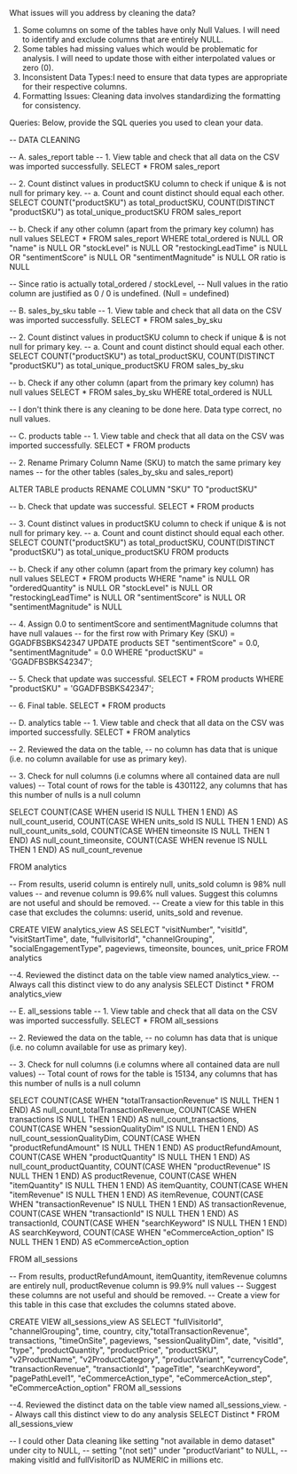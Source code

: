 What issues will you address by cleaning the data?

1. Some columns on some of the tables have only Null Values. I will need to identify and exclude columns that are entirely NULL.
2. Some tables had missing values which would be problematic for analysis. I will need to update those with either interpolated values or zero (0).
3. Inconsistent Data Types:I need to ensure that data types are appropriate for their respective columns. 
4. Formatting Issues: Cleaning data involves standardizing the formatting for consistency.
   



Queries:
Below, provide the SQL queries you used to clean your data.


-- DATA CLEANING

-- A. sales_report table
-- 1. View table and check that all data on the CSV was imported successfully.
SELECT * 
FROM sales_report

-- 2. Count distinct values in productSKU column to check if unique & is not null for primary key.
-- a. Count and count distinct should equal each other.
SELECT 
	COUNT("productSKU") as total_productSKU, 
	COUNT(DISTINCT "productSKU") as total_unique_productSKU
FROM sales_report

-- b. Check if any other column (apart from the primary key column) has null values
SELECT *
FROM sales_report
WHERE total_ordered is NULL 
	OR "name" is NULL 
	OR "stockLevel" is NULL
	OR "restockingLeadTime" is NULL
	OR "sentimentScore" is NULL
	OR "sentimentMagnitude" is NULL
	OR ratio is NULL
	
-- Since ratio is actually total_ordered / stockLevel, 
-- Null values in the ratio column are justified as 0 / 0 is undefined. (Null = undefined)



-- B. sales_by_sku table
-- 1. View table and check that all data on the CSV was imported successfully.
SELECT * 
FROM sales_by_sku

-- 2. Count distinct values in productSKU column to check if unique & is not null for primary key.
-- a. Count and count distinct should equal each other.
SELECT 
	COUNT("productSKU") as total_productSKU, 
	COUNT(DISTINCT "productSKU") as total_unique_productSKU
FROM sales_by_sku

-- b. Check if any other column (apart from the primary key column) has null values
SELECT *
FROM sales_by_sku
WHERE total_ordered is NULL 
	
-- I don't think there is any cleaning to be done here. Data type correct, no null values.


-- C. products table
-- 1. View table and check that all data on the CSV was imported successfully.
SELECT * 
FROM products

-- 2. Rename Primary Column Name (SKU) to match the same primary key names 
-- for the other tables (sales_by_sku and sales_report)

ALTER TABLE products
RENAME COLUMN "SKU" TO "productSKU"

-- b. Check that update was successful.
SELECT * 
FROM products

-- 3. Count distinct values in productSKU column to check if unique & is not null for primary key.
-- a. Count and count distinct should equal each other.
SELECT 
	COUNT("productSKU") as total_productSKU, 
	COUNT(DISTINCT "productSKU") as total_unique_productSKU
FROM products

-- b. Check if any other column (apart from the primary key column) has null values
SELECT *
FROM products
WHERE "name" is NULL
	OR "orderedQuantity" is NULL 
	OR "stockLevel" is NULL
	OR "restockingLeadTime" is NULL
	OR "sentimentScore" is NULL
	OR "sentimentMagnitude" is NULL
	
-- 4. Assign 0.0 to sentimentScore and sentimentMagnitude columns that have null valaues 
-- for the first row with Primary Key (SKU) = GGADFBSBKS42347
UPDATE products
SET "sentimentScore" = 0.0, "sentimentMagnitude" = 0.0
WHERE "productSKU" = 'GGADFBSBKS42347';

-- 5. Check that update was successful.
SELECT *
FROM products
WHERE "productSKU" = 'GGADFBSBKS42347';

-- 6. Final table.
SELECT *
FROM products



-- D. analytics table
-- 1. View table and check that all data on the CSV was imported successfully.
SELECT * 
FROM analytics

-- 2. Reviewed the data on the table, 
-- no column has data that is unique (i.e. no column available for use as primary key).

-- 3. Check for null columns (i.e columns where all contained data are null values)
-- Total count of rows for the table is 4301122, any columns that has this number of nulls is a null column 

SELECT 
COUNT(CASE WHEN userid IS NULL THEN 1 END) AS null_count_userid,
COUNT(CASE WHEN units_sold IS NULL THEN 1 END) AS null_count_units_sold,
COUNT(CASE WHEN timeonsite IS NULL THEN 1 END) AS null_count_timeonsite,
COUNT(CASE WHEN revenue IS NULL THEN 1 END) AS null_count_revenue

FROM analytics

-- From results, userid column is entirely null, units_sold column is 98% null values 
-- and revenue column is 99.6% null values. Suggest this columns are not useful and should be removed.
-- Create a view for this table in this case that excludes the columns: userid, units_sold and revenue.

CREATE VIEW analytics_view AS
SELECT "visitNumber", "visitId", "visitStartTime", date, "fullvisitorId", "channelGrouping", 
	"socialEngagementType", pageviews, timeonsite, bounces, unit_price
FROM analytics

--4. Reviewed the distinct data on the table view named analytics_view. 
-- Always call this distinct view to do any analysis 
SELECT Distinct *
FROM analytics_view



-- E. all_sessions table
-- 1. View table and check that all data on the CSV was imported successfully.
SELECT * 
FROM all_sessions

-- 2. Reviewed the data on the table, 
-- no column has data that is unique (i.e. no column available for use as primary key).

-- 3. Check for null columns (i.e columns where all contained data are null values)
-- Total count of rows for the table is 15134, any columns that has this number of nulls is a null column 

SELECT 
COUNT(CASE WHEN "totalTransactionRevenue" IS NULL THEN 1 END) AS null_count_totalTransactionRevenue,
COUNT(CASE WHEN transactions IS NULL THEN 1 END) AS null_count_transactions,
COUNT(CASE WHEN "sessionQualityDim" IS NULL THEN 1 END) AS null_count_sessionQualityDim,
COUNT(CASE WHEN "productRefundAmount" IS NULL THEN 1 END) AS productRefundAmount,
COUNT(CASE WHEN "productQuantity" IS NULL THEN 1 END) AS null_count_productQuantity,
COUNT(CASE WHEN "productRevenue" IS NULL THEN 1 END) AS productRevenue,
COUNT(CASE WHEN "itemQuantity" IS NULL THEN 1 END) AS itemQuantity,
COUNT(CASE WHEN "itemRevenue" IS NULL THEN 1 END) AS itemRevenue,
COUNT(CASE WHEN "transactionRevenue" IS NULL THEN 1 END) AS transactionRevenue,
COUNT(CASE WHEN "transactionId" IS NULL THEN 1 END) AS transactionId,
COUNT(CASE WHEN "searchKeyword" IS NULL THEN 1 END) AS searchKeyword,
COUNT(CASE WHEN "eCommerceAction_option" IS NULL THEN 1 END) AS eCommerceAction_option

FROM all_sessions

-- From results, productRefundAmount, itemQuantity, itemRevenue columns are entirely null, productRevenue column is 99.9% null values 
-- Suggest these columns are not useful and should be removed.
-- Create a view for this table in this case that excludes the columns stated above.

CREATE VIEW all_sessions_view AS
SELECT "fullVisitorId", "channelGrouping", time, country, city,"totalTransactionRevenue", transactions, 
"timeOnSite",  pageviews, "sessionQualityDim", date, "visitId", "type", "productQuantity",
"productPrice", "productSKU", "v2ProductName", "v2ProductCategory", "productVariant", 
"currencyCode", "transactionRevenue", "transactionId", "pageTitle",
"searchKeyword", "pagePathLevel1", "eCommerceAction_type", "eCommerceAction_step", "eCommerceAction_option"
FROM all_sessions

--4. Reviewed the distinct data on the table view named all_sessions_view. 
-- Always call this distinct view to do any analysis 
SELECT Distinct *
FROM all_sessions_view

-- I could other Data cleaning like setting "not available in demo dataset" under city to NULL, 
-- setting "(not set)" under "productVariant" to NULL, 
-- making visitId and fullVisitorID as NUMERIC in millions etc.
